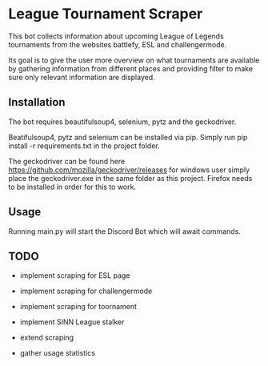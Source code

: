 # League Tournament Scraper

This bot collects information about upcoming League of Legends tournaments from the websites battlefy, ESL and challengermode.

Its goal is to give the user more overview on what tournaments are available by gathering information from different places
and providing filter to make sure only relevant information are displayed.

## Installation

The bot requires beautifulsoup4, selenium, pytz and the geckodriver.

Beatifulsoup4, pytz and selenium can be installed via pip.
Simply run pip install -r requirements.txt in the project folder.

The geckodriver can be found here https://github.com/mozilla/geckodriver/releases
for windows user simply place the geckodriver.exe in the same folder as this project.
Firefox needs to be installed in order for this to work.

## Usage

Running main.py will start the Discord Bot which will await commands.


## TODO

- implement scraping for ESL page
- implement scraping for challengermode
- implement scraping for toornament
- implement SINN League stalker

- extend scraping

- gather usage statistics